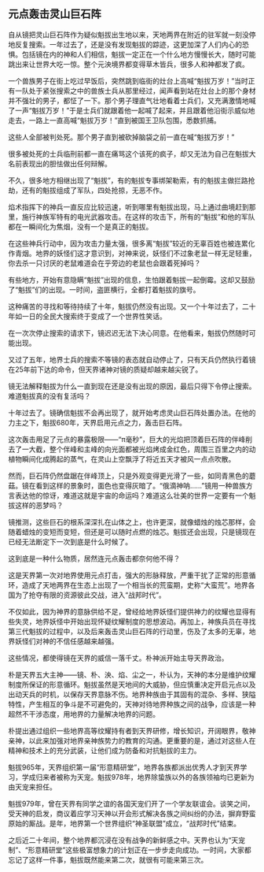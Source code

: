 ## 元点轰击灵山巨石阵

自从镜把灵山巨石阵作为疑似魁拔出生地以来，天地两界在附近的驻军就一刻没停地反复搜索。一年过去了，还是没有发现魁拔的踪迹，这更加深了人们内心的恐惧。包括镜在内的神和人们相信，魁拔一定正在一个什么地方慢慢长大，随时可能跳出来让世界大吃一惊。整个元泱境界都变得草木皆兵，很多人和神都发了疯。

一个兽族男子在街上吃过早饭后，突然跳到临街的灶台上高喊“魁拔万岁！”当时正有一队处于紧张搜索之中的兽族士兵从那里经过，闻声看到站在灶台上的那个身材并不强壮的男子，都怔了一下。那个男子理直气壮地看着士兵们，又充满激情地喊了一声“魁拔万岁！”于是士兵们就跟着他一起喊了起来，并且跟着他沿街示威似地走去，一路上一直高喊“魁拔万岁！”直到被国王卫队包围，悉数抓捕。

这些人全部被判处死。那个男子直到被砍掉脑袋之前一直在喊“魁拔万岁！”

很多被处死的士兵临刑前都一直在痛骂这个该死的疯子，却又无法为自己在魁拔大名前表现出的胆怯做出任何辩解。

不久，很多地方相继出现了“魁拔”，有的魁拔专事绑架勒索，有的魁拔主做拦路抢劫，还有的魁拔组成了军队，四处抢掠，无恶不作。

焰术指挥下的神兵一直反应比较迅速，听到哪里有魁拔出现，马上通过曲境赶到那里，施行神族军特有的电光武器攻击。在这样的攻击下，所有的“魁拔”和他的军队都在一瞬间化为焦烟，没有一个是真正的魁拔。

在这些神兵行动中，因为攻击力量太强，很多离“魁拔”较近的无辜百姓也被连累化作青烟。地界的妖怪们这才意识到，对神来说，妖怪们不过象老鼠一样无足轻重，你去杀一只讨厌的老鼠难道会在乎旁边的老鼠也会跟着死掉吗？

有些地方，开始有意隐瞒“魁拔”出现的信息，生怕跟着魁拔一起倒霉。这却又鼓励了“魁拔”们的出现。一时间，盗匪横行，全都打着魁拔的旗号。

这种痛苦的寻找和等待持续了十年，魁拔仍然没有出现。又一个十年过去了，二十年如一日的全民大搜索终于变成了一个世界性笑话。

在一次次停止搜索的请求下，镜迟迟无法下决心同意。在他看来，魁拔仍然随时可能出现。

又过了五年，地界士兵的搜索不等镜的表态就自动停止了，只有天兵仍然执行着镜在25年前下达的命令，但天界诸神对镜的质疑却越来越尖锐了。

镜无法解释魁拔为什么一直到现在还是没有出现的原因，最后只得下令停止搜索。难道魁拔真的没有复活吗？

十年过去了。镜确信魁拔不会再出现了，就开始考虑灵山巨石阵处置办法。在他的力主之下，魁拔680年，天界启用元点之力，轰击巨石阵。

这次轰击用足了元点的暴露极限——“π毫秒”，巨大的光焰把顶着巨石阵的伴峰削去了一大截，整个伴峰和主峰的向光面都被光焰烤成金红色，周围三百里之内的动植物瞬间化成腾起的蒸气，在灵山上空飘浮了将近五天才被风一点点吹散。

然而，巨石阵仍然盘踞在伴峰顶上，只是外观变得更光滑了一些，如同青黑色的蘑菇。镜在看到这样的景象时，面色也变得灰暗了。“俄滴神呐……”镜用一种兽族方言表达他的惊讶，难道这就是宇宙的命运吗？难道这么壮美的世界一定要有一个魁拔这样的恶梦吗？

镜推测，这些巨石的根系深深扎在山体之上，也许更深，就像蜡烛的烛芯那样，会随着蜡烛的变短而变短，但还是可以随时点燃的烛芯。魁拔还会出现，只是镜现在已经无法断定下一次到底是什么时候了。

这到底是一种什么物质，居然连元点轰击都奈何他不得？

这是天界第一次对地界使用元点打击，强大的形脉释放，严重干扰了正常的形意循环，造成了天地两界在生态上出现了一个相当长的荒蛮期，史称“大蛮荒”。地界各国为了抢夺有限的资源彼此交战，进入“战邦时代”。

不仅如此，因为神界的意脉供给不足，曾经给地界妖怪们提供神力的纹耀也显得有些失灵，地界妖怪中开始出现怀疑纹耀制度的思想波动。再加上，神族兵员在寻找第三代魁拔的过程中，以及后来轰击灵山巨石阵的行动里，伤及了太多的无辜，地界妖怪们对神的不信任感越来越强。

这些情况，都使得镜在天界的威信一落千丈。朴神派开始主导天界政治。

朴是天界五大主神——镜、朴、泱、焰、尘之一，朴认为，天神的本分是维护纹耀制度所保证的形意循环。魁拔虽然是天地间的大威胁，但应慎重决定开启元点以及出动天兵的时机，以保存天界意脉不伤。地界种族由于其固有的混杂、多样、狭隘特性，产生相互的争斗是不可避免的，天神对待地界种族之间的战争，应该是一种超然不干涉态度，用地界的力量解决地界的问题。

朴提出通过组织一些地界高等纹耀持有者到天界研修，增长知识，开阔眼界，敬神亲神，以此来加强对地界亲神族势力的教育的沟通。更重要的是，通过对这些人在精神和技术上的充分武装，让他们成为防备和对抗魁拔的主力。

魁拔965年，天界组织第一届“形意精研堂”，地界各族都派出优秀人才到天界学习，学成归来者被称为天宠。魁拔978年，地界除蛰族以外的各族领袖均已更新为由天宠来担任。

魁拔979年，曾在天界有同学之谊的各国天宠们开了一个学友联谊会。谈笑之间，受天神的启发，商议着应学习天神以开会形式解决各族之间纠纷的办法，摒弃野蛮原始的厮战。是年，地界第一个世界组织“神圣联盟”成立，“战邦时代”结束。

之后近二十年间，整个地界都沉浸在没有战争的新鲜感之中。天界也认为“天宠制”、“形意精研堂”这些极富想象力的计划正在一步步走向成功。一时间，大家都忘记了这样一件事，魁拔既然能来第二次，就很有可能来第三次。
